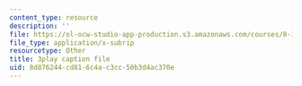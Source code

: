 ```yaml
---
content_type: resource
description: ''
file: https://ol-ocw-studio-app-production.s3.amazonaws.com/courses/8-13-14-experimental-physics-i-ii-junior-lab-fall-2016-spring-2017/8d876244cd816c4ac3cc50b3d4ac370e_3032008.srt
file_type: application/x-subrip
resourcetype: Other
title: 3play caption file
uid: 8d876244-cd81-6c4a-c3cc-50b3d4ac370e
---
```

